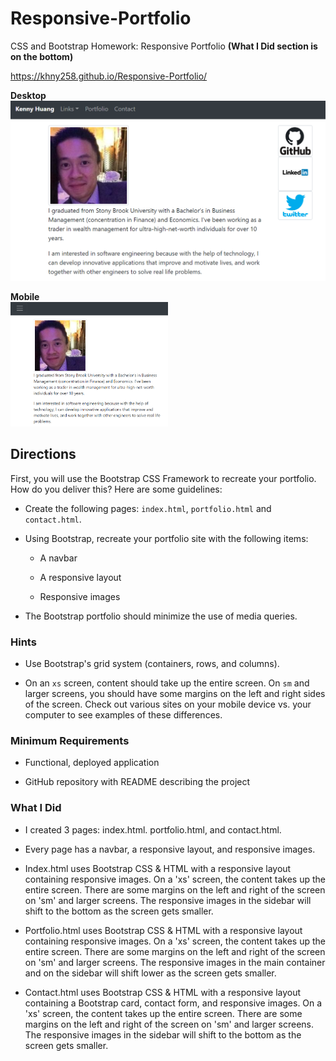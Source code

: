 # Responsive-Portfolio
CSS and Bootstrap Homework: Responsive Portfolio <b>(What I Did section is on the bottom)</b>

https://khny258.github.io/Responsive-Portfolio/

<strong>Desktop</strong>
<br>
<img src="assets/desktop.png">

<strong>Mobile</strong>
<br>
<img src="assets/mobile.png" width="50%" height="50%">

## Directions

First, you will use the Bootstrap CSS Framework to recreate your portfolio. How do you deliver this? Here are some guidelines:

* Create the following pages: `index.html`, `portfolio.html` and `contact.html`.

* Using Bootstrap, recreate your portfolio site with the following items:

   * A navbar

   * A responsive layout

   * Responsive images

* The Bootstrap portfolio should minimize the use of media queries.


### Hints

* Use Bootstrap's grid system (containers, rows, and columns).

* On an `xs` screen, content should take up the entire screen. On `sm` and larger screens, you should have some margins on the left and right sides of the screen. Check out various sites on your mobile device vs. your computer to see examples of these differences.


### Minimum Requirements

* Functional, deployed application

* GitHub repository with README describing the project

### What I Did

* I created 3 pages: index.html. portfolio.html, and contact.html.

* Every page has a navbar, a responsive layout, and responsive images. 

* Index.html uses Bootstrap CSS & HTML with a responsive layout containing responsive images. On a 'xs' screen, the content takes up the entire screen. There are some margins on the left and right of the screen on 'sm' and larger screens. The responsive images in the sidebar will shift to the bottom as the screen gets smaller. 

* Portfolio.html uses Bootstrap CSS & HTML with a responsive layout containing responsive images. On a 'xs' screen, the content takes up the entire screen. There are some margins on the left and right of the screen on 'sm' and larger screens. The responsive images in the main container and on the sidebar will shift lower as the screen gets smaller.   

* Contact.html uses Bootstrap CSS & HTML with a responsive layout containing a Bootstrap card, contact form, and responsive images. On a 'xs' screen, the content takes up the entire screen. There are some margins on the left and right of the screen on 'sm' and larger screens. The responsive images in the sidebar will shift to the bottom as the screen gets smaller.   
